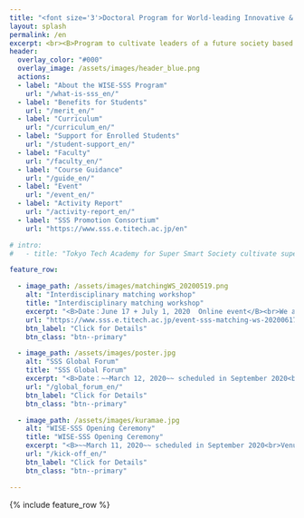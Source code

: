```yaml
---
title: "<font size='3'>Doctoral Program for World-leading Innovative & Smart Education by MEXT </font><br>Tokyo Tech Academy for Super Smart Society"
layout: splash
permalink: /en
excerpt: <br><B>Program to cultivate leaders of a future society based on <br>the fusion of society-collaborated education (open education)<br> and interdisciplinary collaboration research (open innovation)</B><br><br>
header:
  overlay_color: "#000"
  overlay_image: /assets/images/header_blue.png
  actions:
  - label: "About the WISE-SSS Program"
    url: "/what-is-sss_en/"
  - label: "Benefits for Students"
    url: "/merit_en/"
  - label: "Curriculum"
    url: "/curriculum_en/"
  - label: "Support for Enrolled Students"
    url: "/student-support_en/"
  - label: "Faculty"
    url: "/faculty_en/"
  - label: "Course Guidance"
    url: "/guide_en/"
  - label: "Event"
    url: "/event_en/"
  - label: "Activity Report"
    url: "/activity-report_en/"
  - label: "SSS Promotion Consortium"
    url: "https://www.sss.e.titech.ac.jp/en"

# intro:
#   - title: "Tokyo Tech Academy for Super Smart Society cultivate super doctor leading future society, based on the fusion of society-collaborated education (open education) and interdisciplinary collaboration reseach (open innovation)"

feature_row:

  - image_path: /assets/images/matchingWS_20200519.png
    alt: "Interdisciplinary matching workshop"
    title: "Interdisciplinary matching workshop"
    excerpt: "<B>Date：June 17 + July 1, 2020  Online event</B><br>We aim to build interdisciplinary reseach teams by matching the needs of SSS consortium partners and the seeds of technical and human resources of Tokyo Tech."
    url: "https://www.sss.e.titech.ac.jp/event-sss-matching-ws-20200617/"
    btn_label: "Click for Details"
    btn_class: "btn--primary"

  - image_path: /assets/images/poster.jpg
    alt: "SSS Global Forum"
    title: "SSS Global Forum"
    excerpt: "<B>Date：~~March 12, 2020~~ scheduled in September 2020<br>Venue: S221-S224, Ookayama Campus, Tokyo Institute of Technology</B><br>We invite top researchers from all over the world to hold a symposium towards the super smart society."
    url: "/global_forum_en/"
    btn_label: "Click for Details"
    btn_class: "btn--primary"

  - image_path: /assets/images/kuramae.jpg
    alt: "WISE-SSS Opening Ceremony"
    title: "WISE-SSS Opening Ceremony"
    excerpt: "<B>~~March 11, 2020~~ scheduled in September 2020<br>Venue: TokyoTech Front, Ookayama Campus, Tokyo Institute of Technology</B><br>We hold an opening ceremony to commemorate the establishment of an education program which nurture knowledge professionals who lead the Super Smart Society."
    url: "/kick-off_en/"
    btn_label: "Click for Details"
    btn_class: "btn--primary"

---
```


{% include feature_row %}
